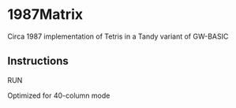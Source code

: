 # 1987Matrix
Circa 1987 implementation of Tetris in a Tandy variant of GW-BASIC

## Instructions

RUN

Optimized for 40-column mode
